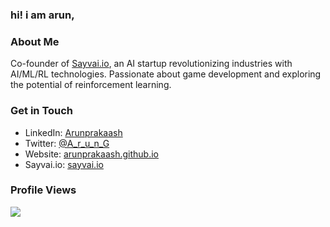 ### hi! i am arun,

### About Me

Co-founder of [Sayvai.io](https://www.sayvai.io), an AI startup revolutionizing industries with AI/ML/RL technologies. Passionate about game development and exploring the potential of reinforcement learning.

### Get in Touch

- LinkedIn: [Arunprakaash](https://www.linkedin.com/in/arunprakaash)
- Twitter: [@A_r_u_n_G](https://twitter.com/A_r_u_n_G)
- Website: [arunprakaash.github.io](https://arunprakaash.github.io/)
- Sayvai.io: [sayvai.io](https://www.sayvai.io)

### Profile Views

![](https://komarev.com/ghpvc/?username=Arunprakaash)
